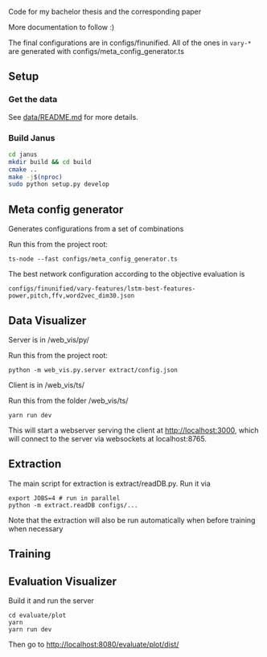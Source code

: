 Code for my bachelor thesis and the corresponding paper

More documentation to follow :)


The final configurations are in configs/finunified. All of the ones in `vary-*` are generated with configs/meta_config_generator.ts

## Setup

### Get the data

See [data/README.md](data/README.md) for more details.

### Build Janus

```bash
cd janus
mkdir build && cd build
cmake ..
make -j$(nproc)
sudo python setup.py develop
```

## Meta config generator

Generates configurations from a set of combinations 

Run this from the project root:

    ts-node --fast configs/meta_config_generator.ts
   
The best network configuration according to the objective evaluation is

    configs/finunified/vary-features/lstm-best-features-power,pitch,ffv,word2vec_dim30.json


## Data Visualizer

Server is in /web_vis/py/

Run this from the project root:

    python -m web_vis.py.server extract/config.json

Client is in /web_vis/ts/

Run this from the folder /web_vis/ts/

    yarn run dev

This will start a webserver serving the client at <http://localhost:3000>, which will connect to the server via websockets at localhost:8765.

## Extraction

The main script for extraction is extract/readDB.py. Run it via

    export JOBS=4 # run in parallel
    python -m extract.readDB configs/...
   
Note that the extraction will also be run automatically when before training when necessary

## Training

## Evaluation Visualizer

Build it and run the server

    cd evaluate/plot
    yarn
    yarn run dev

Then go to <http://localhost:8080/evaluate/plot/dist/>